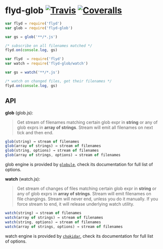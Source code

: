# flyd-glob [![Travis](https://img.shields.io/travis/StreetStrider/flyd-glob.svg?style=flat-square)](https://travis-ci.org/StreetStrider/flyd-glob) [![Coveralls](https://img.shields.io/coveralls/StreetStrider/flyd-glob.svg?style=flat-square)](https://coveralls.io/github/StreetStrider/flyd-glob)

```js
var flyd = require('flyd')
var glob = require('flyd-glob')

var gs = glob('**/*.js')

/* subscribe on all filenames matched */
flyd.on(console.log, gs)
```

```js
var flyd  = require('flyd')
var watch = require('flyd-glob/watch')

var gs = watch('**/*.js')

/* watch on changed files, get their filenames */
flyd.on(console.log, gs)
```

## API

**glob** (glob.js):

> Get stream of filenames matching certain glob expr in **string** or any
of glob exprs in **array of strings**. Stream will emit all filenames on next tick and then end.

```js
glob(string) → stream of filenames
glob(array of strings) → stream of filenames
glob(string, options) → stream of filenames
glob(array of strings, options) → stream of filenames
```

glob engine is provided by [`globule`](https://www.npmjs.com/package/globule),
check its documentation for full list of options.

**watch** (watch.js):

> Get stream of changes of files matching certain glob expr in **string** or any
of glob exprs in **array of strings**. Stream will emit filenames on file changings.
Stream will never end, unless you do it manually. If you force stream to end,
it will release underlying watch utility.

```js
watch(string) → stream of filenames
watch(array of strings) → stream of filenames
watch(string, options) → stream of filenames
watch(array of strings, options) → stream of filenames
```

watch engine is provided by [`chokidar`](https://www.npmjs.com/package/chokidar),
check its documentation for full list of options.
